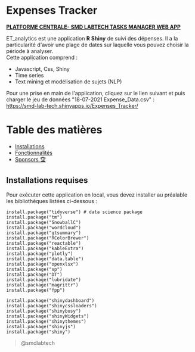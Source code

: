 # Expenses Tracker  

[**PLATFORME CENTRALE- SMD LABTECH TASKS MANAGER WEB APP**](https://lookerstudio.google.com/u/0/reporting/15699df7-d3bd-4b0f-8834-647745c6f882/page/p_khucsd4had)  


ET_analytics est une application **R** **Shiny** de suivi des dépenses. Il a la particularité d'avoir une plage de dates sur laquelle vous pouvez choisir la période à analyser.  
Cette application comprend :  
- Javascript, Css, Shiny
- Time series
- Text mining et modélisation de sujets (NLP)  

Pour une prise en main de l'application, cliquez sur le lien suivant et puis charger le jeu de données "18-07-2021 Expense_Data.csv" :  
https://smd-lab-tech.shinyapps.io/Expenses_Tracker/

# Table des matières 
- [Installations](#install)
- [Fonctionnalités](#features)
- [Sponsors 🏆](#sponsors)

<h2 id="install">Installations requises</h2>

Pour exécuter cette application en local, vous devez installer au préalable les bibliothèques listées ci-dessous :

```
install.package("tidyverse") # data science package
install.package("tm")
install.package("SnowballC")
install.package("wordcloud")
install.package("gtsummary")
install.package("RColorBrewer")
install.package("reactable")
install.package("kableExtra")
install.package("plotly")
install.package("data.table")
install.package("openxlsx")                
install.package("sp")
install.package("DT")
install.package("lubridate")
install.package("magrittr")
install.package("fpp")

install.package("shinydashboard")
install.package("shinycssloaders")
install.package("shinybusy")
install.package("shinyWidgets")
install.package("shinythemes")
install.package("shinyjs")
install.package("shiny")
```

> @smdlabtech



